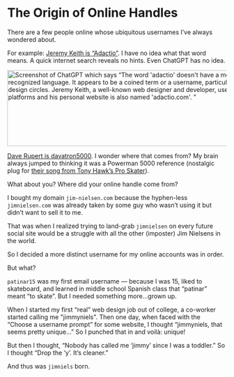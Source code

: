 # The Origin of Online Handles

There are a few people online whose ubiquitous usernames I’ve always wondered about.

For example: [Jeremy Keith is “Adactio”](https://adactio.com/journal). I have no idea what that word means. A quick internet search reveals no hints. Even ChatGPT has no idea.

<img src="https://cdn.jim-nielsen.com/blog/2023/adactio-chatgpt.png" width="770" height="174" alt="Screenshot of ChatGPT which says “The word 'adactio' doesn't have a meaning in English or in any widely recognized language. It appears to be a coined term or a username, particularly known in web development and design circles. Jeremy Keith, a well-known web designer and developer, uses 'adactio' as his username on various platforms and his personal website is also named 'adactio.com'. ”" />

[Dave Rupert is davatron5000](https://mastodon.social/@davatron5000). I wonder where that comes from? My brain always jumped to thinking it was a Powerman 5000 reference (nostalgic plug for [their song from Tony Hawk’s Pro Skater](https://www.youtube.com/watch?v=Zn33LLmwzeY)).

What about you? Where did your online handle come from?

I bought my domain `jim-nielsen.com` because the hyphen-less `jimnielsen.com` was already taken by some guy who wasn’t using it but didn’t want to sell it to me.

That was when I realized trying to land-grab `jimnielsen` on every future social site would be a struggle with all the other (imposter) Jim Nielsens in the world.

So I decided a more distinct username for my online accounts was in order.

But what?

`patinar15` was my first email username — because I was 15, liked to skateboard, and learned in middle school Spanish class that “patinar” meant “to skate”. But I needed something more…grown up.

When I started my first “real” web design job out of college, a co-worker started calling me "jimmyniels". Then one day, when faced with the “Choose a username prompt” for some website, I thought “jimmyniels, that seems pretty unique…” So I punched that in and voilà: unique!

But then I thought, “Nobody has called me ‘jimmy’ since I was a toddler.” So I thought “Drop the ‘y’. It’s cleaner.”

And thus was `jimniels` born.